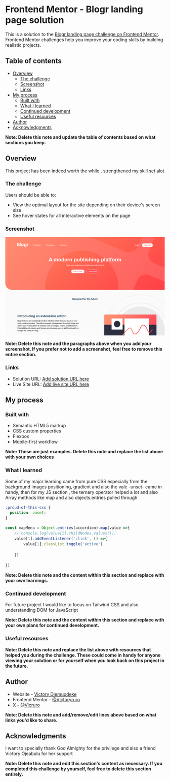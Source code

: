 # Frontend Mentor - Blogr landing page solution

This is a solution to the [Blogr landing page challenge on Frontend Mentor](https://www.frontendmentor.io/challenges/blogr-landing-page-EX2RLAApP). Frontend Mentor challenges help you improve your coding skills by building realistic projects. 

## Table of contents

- [Overview](#overview)
  - [The challenge](#the-challenge)
  - [Screenshot](#screenshot)
  - [Links](#links)
- [My process](#my-process)
  - [Built with](#built-with)
  - [What I learned](#what-i-learned)
  - [Continued development](#continued-development)
  - [Useful resources](#useful-resources)
- [Author](#author)
- [Acknowledgments](#acknowledgments)

**Note: Delete this note and update the table of contents based on what sections you keep.**

## Overview
This project has been indeed worth the while , strengthened my skill set alot

### The challenge

Users should be able to:

- View the optimal layout for the site depending on their device's screen size
- See hover states for all interactive elements on the page

### Screenshot

![](./design/desktop%20screenshot.png)


**Note: Delete this note and the paragraphs above when you add your screenshot. If you prefer not to add a screenshot, feel free to remove this entire section.**

### Links

- Solution URL: [Add solution URL here](https://your-solution-url.com)
- Live Site URL: [Add live site URL here](https://your-live-site-url.com)

## My process

### Built with

- Semantic HTML5 markup
- CSS custom properties
- Flexbox
- Mobile-first workflow


**Note: These are just examples. Delete this note and replace the list above with your own choices**

### What I learned

Some of my major learning came from pure CSS  especially from the background images positioning, gradient and also the vale -unset- came in handy, then for my JS section , the ternary operator helped a lot and also Array methods like map and also objects.entries pulled through 

```css
.proud-of-this-css {
  position: unset;
}
```
```js
const mapMenu = Object.entries(accordion).map(value =>{
    // console.log(value[1].childNodes.values()); 
    value[1].addEventListener('click', () =>{
        value[1].classList.toggle('active')    
        
    })
     
})
```



**Note: Delete this note and the content within this section and replace with your own learnings.**

### Continued development
For future project I would like to focus on Tailwind CSS and also understanding DOM for JavaScript 

**Note: Delete this note and the content within this section and replace with your own plans for continued development.**

### Useful resources



**Note: Delete this note and replace the list above with resources that helped you during the challenge. These could come in handy for anyone viewing your solution or for yourself when you look back on this project in the future.**

## Author

- Website - [Victory Diemuodeke](https://diemuodeke-victory.netlify.app/)
- Frontend Mentor - [@Victoryruro](https://www.frontendmentor.io/profile/Victoryruro)
- X - [@Vicruro](https://x.com/Vicruro)

**Note: Delete this note and add/remove/edit lines above based on what links you'd like to share.**

## Acknowledgments
I want to specially thank God Almighty for the privilege and also a friend Victory Ojeabulu for her support 

**Note: Delete this note and edit this section's content as necessary. If you completed this challenge by yourself, feel free to delete this section entirely.**

